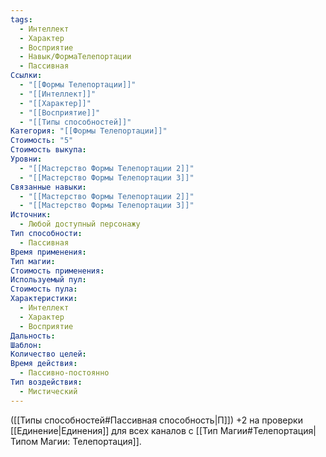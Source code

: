 ```yaml
---
tags:
  - Интеллект
  - Характер
  - Восприятие
  - Навык/ФормаТелепортации
  - Пассивная
Ссылки:
  - "[[Формы Телепортации]]"
  - "[[Интеллект]]"
  - "[[Характер]]"
  - "[[Восприятие]]"
  - "[[Типы способностей]]"
Категория: "[[Формы Телепортации]]"
Стоимость: "5"
Стоимость выкупа: 
Уровни:
  - "[[Мастерство Формы Телепортации 2]]"
  - "[[Мастерство Формы Телепортации 3]]"
Связанные навыки:
  - "[[Мастерство Формы Телепортации 2]]"
  - "[[Мастерство Формы Телепортации 3]]"
Источник:
  - Любой доступный персонажу
Тип способности:
  - Пассивная
Время применения: 
Тип магии: 
Стоимость применения: 
Используемый пул: 
Стоимость пула: 
Характеристики:
  - Интеллект
  - Характер
  - Восприятие
Дальность: 
Шаблон: 
Количество целей: 
Время действия:
  - Пассивно-постоянно
Тип воздействия:
  - Мистический
---
```

([[Типы способностей#Пассивная способность|П]]) +2 на проверки [[Единение|Единения]] для всех каналов с [[Тип Магии#Телепортация|Типом Магии: Телепортация]].